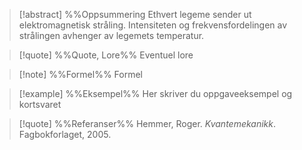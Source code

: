 
> [!abstract] %%Oppsummering
> Ethvert legeme sender ut elektromagnetisk stråling. Intensiteten og frekvensfordelingen av strålingen avhenger av legemets temperatur.


> [!quote] %%Quote, Lore%%
> Eventuel lore


> [!note] %%Formel%%
> Formel


> [!example] %%Eksempel%%
> Her skriver du oppgaveeksempel og kortsvaret


> [!quote] %%Referanser%%
> Hemmer, Roger. *Kvantemekanikk*. Fagbokforlaget, 2005.